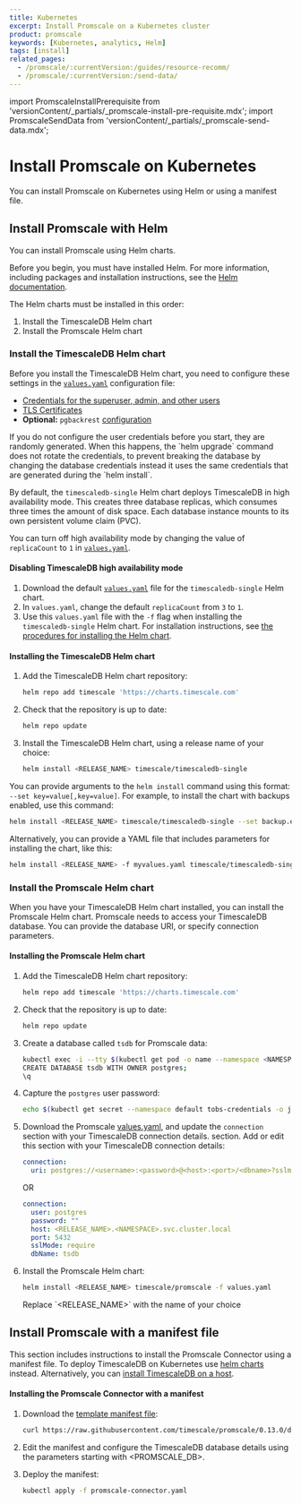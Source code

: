 ```yaml
---
title: Kubernetes
excerpt: Install Promscale on a Kubernetes cluster
product: promscale
keywords: [Kubernetes, analytics, Helm]
tags: [install]
related_pages:
  - /promscale/:currentVersion:/guides/resource-recomm/
  - /promscale/:currentVersion:/send-data/
---
```


import PromscaleInstallPrerequisite from 'versionContent/_partials/_promscale-install-pre-requisite.mdx';
import PromscaleSendData from 'versionContent/_partials/_promscale-send-data.mdx';

# Install Promscale on Kubernetes

You can install Promscale on Kubernetes using Helm or using a manifest file.

<PromscaleInstallPrerequisite />

## Install Promscale with Helm

You can install Promscale using Helm charts.

Before you begin, you must have installed Helm. For more information, including
packages and installation instructions, see the
[Helm documentation][install-helm].

The Helm charts must be installed
in this order:

1.  Install the TimescaleDB Helm chart
1.  Install the Promscale Helm chart

### Install the TimescaleDB Helm chart

Before you install the TimescaleDB Helm chart, you need to configure these
settings in the [`values.yaml`][timescaledb-single-values-yaml] configuration file:

*   [Credentials for the superuser, admin, and other users][timescaledb-helm-values-creds]
*   [TLS Certificates][timescaledb-helm-values-certs]
*   **Optional:** `pgbackrest` [configuration][timescale-backups]

<highlight type="note">
If you do not configure the user credentials before you start, they are randomly
generated. When this happens, the `helm upgrade` command does not rotate the
credentials, to prevent breaking the database by changing the database
credentials instead it uses the same credentials that are generated during the
`helm install`.
</highlight>

By default, the `timescaledb-single` Helm chart deploys TimescaleDB in
high availability mode. This creates three database replicas,
which consumes three times the amount of disk space. Each database
instance mounts to its own persistent volume claim (PVC).

You can turn off high availability mode by changing the value of `replicaCount`
to `1` in
[`values.yaml`][timescaledb-single-values-yaml].

<procedure>

#### Disabling TimescaleDB high availability mode

1.  Download the default [`values.yaml`][timescaledb-single-values-yaml] file for the `timescaledb-single` Helm chart.
1.  In `values.yaml`, change the default `replicaCount` from `3` to `1`.
1.  Use this `values.yaml` file with the `-f` flag when installing the `timescaledb-single` Helm chart.
    For installation instructions, see [the procedures for installing the Helm chart](#installing-the-timescaledb-helm-chart).

</procedure>

<procedure>

#### Installing the TimescaleDB Helm chart

1.  Add the TimescaleDB Helm chart repository:

    ```bash
    helm repo add timescale 'https://charts.timescale.com'
    ```

1.  Check that the repository is up to date:

    ```bash
    helm repo update
    ```

1.  Install the TimescaleDB Helm chart, using a release name of your choice:

    ```bash
    helm install <RELEASE_NAME> timescale/timescaledb-single
    ```

</procedure>

You can provide arguments to the `helm install` command using this format:
`--set key=value[,key=value]`. For example, to install the  chart with backups
enabled, use this command:

```bash
helm install <RELEASE_NAME> timescale/timescaledb-single --set backup.enabled=true
```

Alternatively, you can provide a YAML file that includes parameters for
installing the chart, like this:

```bash
helm install <RELEASE_NAME> -f myvalues.yaml timescale/timescaledb-single
```

### Install the Promscale Helm chart

When you have your TimescaleDB Helm chart installed, you can install the
Promscale Helm chart. Promscale needs to access your TimescaleDB database. You
can provide the database URI, or specify connection parameters.

<procedure>

#### Installing the Promscale Helm chart

1.  Add the TimescaleDB Helm chart repository:

    ```bash
    helm repo add timescale 'https://charts.timescale.com'
    ```

1.  Check that the repository is up to date:

    ```bash
    helm repo update
    ```

1.  Create a database called `tsdb` for Promscale data:

    ```bash
    kubectl exec -i --tty $(kubectl get pod -o name --namespace <NAMESPACE> -l role=master,release=<RELEASE_NAME>) -- psql -U postgres
    CREATE DATABASE tsdb WITH OWNER postgres;
    \q
    ```

1.  Capture the `postgres` user password:

    ```bash
    echo $(kubectl get secret --namespace default tobs-credentials -o jsonpath="{.data.PATRONI_SUPERUSER_PASSWORD}" | base64 --decode)
    ```

1.  Download the Promscale
    [values.yaml][promscale-values-yaml], and update the `connection` section with your TimescaleDB connection details.
    section. Add or edit this section with your TimescaleDB connection details:
    <terminal>

    <tab label='Database URI'>

    ```yaml
    connection:
      uri: postgres://<username>:<password>@<host>:<port>/<dbname>?sslmode=require
    ```

    </tab>

    OR

    <tab label="Connection parameters">

    ```yaml
    connection:
      user: postgres
      password: ""
      host: <RELEASE_NAME>.<NAMESPACE>.svc.cluster.local
      port: 5432
      sslMode: require
      dbName: tsdb
    ```

    </tab>

    </terminal>

1.  Install the Promscale Helm chart:

    ```bash
    helm install <RELEASE_NAME> timescale/promscale -f values.yaml
    ```

    <highlight type="note">
    Replace `&lt;RELEASE_NAME&gt;` with the name of your choice
    </highlight>

</procedure>

## Install Promscale with a manifest file

This section includes instructions to install the Promscale Connector using a
manifest file. To deploy TimescaleDB on Kubernetes use
[helm charts][install-helm] instead. Alternatively, you can
[install TimescaleDB on a host][install-binary].

<procedure>

#### Installing the Promscale Connector with a manifest

1.  Download the [template manifest file][template-manifest]:

    ```bash
    curl https://raw.githubusercontent.com/timescale/promscale/0.13.0/deploy/static/deploy.yaml --output promscale-connector.yaml
    ```

1.  Edit the manifest and configure the TimescaleDB database details using the
    parameters starting with <PROMSCALE_DB>.
1.  Deploy the manifest:

    ```bash
    kubectl apply -f promscale-connector.yaml
    ```

</procedure>

<PromscaleSendData />

[install-binary]: /promscale/:currentVersion:/installation/binary/
[install-helm]: /promscale/:currentVersion:/installation/kubernetes/#install-promscale-with-helm
[promscale-values-yaml]: https://github.com/timescale/timescaledb-kubernetes/blob/master/charts/timescaledb-single/values.yaml
[send-data]: /promscale/:currentVersion:/send-data/
[template-manifest]: https://github.com/timescale/promscale/blob/0.13.0/deploy/static/deploy.yaml
[timescale-backups]: https://github.com/timescale/timescaledb-kubernetes/tree/master/charts/timescaledb-single#create-backups-to-s3
[timescaledb-helm-values-certs]: https://github.com/timescale/timescaledb-kubernetes/blob/master/charts/timescaledb-single/values.yaml#L45
[timescaledb-helm-values-creds]: https://github.com/timescale/timescaledb-kubernetes/blob/master/charts/timescaledb-single/values.yaml#L33
[timescaledb-single-values-yaml]: https://github.com/timescale/timescaledb-kubernetes/blob/master/charts/timescaledb-single/values.yaml
